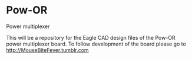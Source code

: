 Pow-OR
======

Power multiplexer

This will be a repository for the Eagle CAD design files of the Pow-OR power multiplexer board.
To follow development of the board please go to http://MouseBiteFever.tumblr.com
